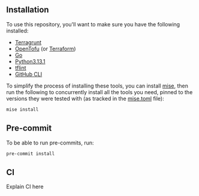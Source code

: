 ## Installation
To use this repository, you'll want to make sure you have the following installed:
- [Terragrunt](https://terragrunt.gruntwork.io/docs/getting-started/install/)
- [OpenTofu](https://opentofu.org/docs/intro/install/) (or [Terraform](https://developer.hashicorp.com/terraform/install))
- [Go]()
- [Python3.13.1]()
- [tflint]()
- [GitHub CLI](https://github.com/cli/cli#installation)

To simplify the process of installing these tools, you can install [mise](https://mise.jdx.dev/), then run the following to concurrently install all the tools you need, pinned to the versions they were tested with (as tracked in the [mise.toml](./mise.toml) file):
```bash
mise install
```

## Pre-commit
To be able to run pre-commits, run:
```bash
pre-commit install
```

## CI
Explain CI here


